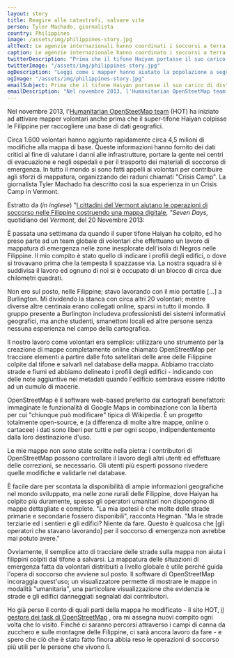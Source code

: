 ```yaml
---
layout: story
title: Reagire alle catastrofi, salvare vite
person: Tyler Machado, giornalista 
country: Philippines
image: /assets/img/philippines-story.jpg
altText: Le agenzie internazionali hanno coordinati i soccorsi a terra dopo il tifone Haiyan/Yolanda, nella repubblica delle Filippine, novembre 2013; alcuni eventi di mapping online a distanza hanno sostenuto il lavoro di soccorso. Foto di Andrew Robertson (SPC), US Army.
caption: Le agenzie internazionale hanno coordinato i soccorsi a terra dopo il tifone Haiyan/Yolanda, nella repubblica delle Filippine, novembre 2013; eventi di mapping online a distanza hanno sostenuto il lavoro di soccorso. Foto di Andrew Robertson (SPC), esercito degli Stati Uniti.
twitterDescription: "Prima che il tifone Haiyan portasse il suo carico di distruzione, i mapper erano già all'opera. #MapGive"
twitterImage: "/assets/img/philippines-story.jpg"
ogDescription: "Leggi come i mapper hanno aiutato la popolazione a seguito del tifone Haynan del 2013 nelle Filippine."
ogImage: "/assets/img/philippines-story.jpg"
emailSubject: Prima che il tifone Haiyan portasse il suo carico di distruzione, i mapper erano già all'opera.
emailDescription: "Nel novembre 2013, l'Humanitarian OpenSteetMap team (HOT) ha iniziato ad attivare mapper volontari anche prima che il super-tifone Haiyan colpisse le Filippine per raccogliere una base di dati geografici."
---
```


Nel novembre 2013, l'<a href="http://hot.openstreetmap.org/" 
target="_blank">Humanitarian OpenSteetMap team</a> (HOT) ha iniziato ad 
attivare mapper volontari anche prima che il super-tifone Haiyan colpisse le 
Filippine per raccogliere una base di dati geografici.

Circa 1.600 volontari hanno aggiunto rapidamente circa 4,5 milioni di 
modifiche alla mappa di base. Queste informazioni hanno fornito dei dati 
critici al fine di valutare i danni alle infrastrutture, portare la gente nei 
centri di evacuazione e negli ospedali e per il trasporto dei materiali di 
soccorso di emergenza. In tutto il mondo si sono fatti appelli ai volontari 
per contribuire agli sforzi di mappatura, organizzando dei raduni chiamati 
"Crisis Camp". La giornalista Tyler Machado ha descritto così la sua 
esperienza in un Crisis Camp in Vermont.

Estratto da (<em>in inglese</em>) "<a href=
"http://www.7dvt.com/2013vermonters-help-philippines-relief-effort-digital-map-making" 
target="_blank">I cittadini del Vermont aiutano le operazioni di soccorso nelle 
Filippine costruendo una mappa digitale</a>, <em>"Seven Days,</em> quotidiano 
del <em>Vermont</em>, del 20 Novembre 2013:

È passata una settimana da quando il super tifone Haiyan ha colpito, ed ho 
preso parte ad un team globale di volontari che effettuano un lavoro di 
mappatura di emergenza nelle zone inesplorate dell'isola di Negros nelle 
Filippine. Il mio compito è stato quello di indicare i profili degli edifici, 
o dove si trovavano prima che la tempesta li spazzasse via. La nostra squadra 
si è suddivisa il lavoro ed ognuno di noi si è occupato di un blocco di circa 
due chilometri quadrati.

Non ero sul posto, nelle Filippine; stavo lavorando con il mio portatile [...] 
a Burlington. Mi dividendo la stanca con circa altri 20 volontari; mentre 
diverse altre centinaia erano collegati online, sparsi in tutto il mondo. Il 
gruppo presente a Burlington includeva professionisti dei sistemi informativi 
geografici, ma anche studenti, smanettoni locali ed altre persone senza 
nessuna esperienza nel campo della cartografica.

Il nostro lavoro come volontari era semplice: utilizzare uno strumento per la 
creazione di mappe completamente online chiamato OpenStreetMap per tracciare 
elementi a partire dalle foto satellitari delle aree delle Filippine colpite 
dal tifone e salvarli nel database della mappa. Abbiamo tracciato strade e 
fiumi ed abbiamo delineato i profili degli edifici - indicando con delle note 
aggiuntive nei metadati quando l'edificio sembrava essere ridotto ad un cumulo 
di macerie.

OpenStreetMap è il software web-based preferito dai cartografi benefattori: 
immaginate le funzionalità di Google Maps in combinazione con la libertà per 
cui "chiunque può modificare" tipica di Wikipedia. È un progetto totalmente 
open-source, e (a differenza di molte altre mappe, online o cartacee) i dati 
sono liberi per tutti e per ogni scopo, indipendentemente dalla loro 
destinazione d'uso.

Le mie mappe non sono state scritte nella pietra: i contributori di 
OpenStreetMap possono controllare il lavoro degli altri utenti ed effettuare 
delle correzioni, se necessario. Gli utenti più esperti possono rivedere quelle
modifiche e validarle nel database.

È facile dare per scontata la disponibilità di ampie informazioni geografiche 
nel mondo sviluppato, ma nelle zone rurali delle Filippine, dove Haiyan ha 
colpito più duramente, spesso gli operatori umanitari non dispongono di mappe 
dettagliate e complete. "La mia ipotesi è che molte delle strade primarie e 
secondarie fossero disponibili", racconta Hegman. "Ma le strade terziarie ed i 
sentieri e gli edifici? Niente da fare. Questo è qualcosa che [gli operatori 
che stavano lavorando] per il soccorso di emergenza non avrebbe mai potuto 
avere."

Ovviamente, il semplice atto di tracciare delle strade sulla mappa non aiuta i 
filippini colpiti dal tifone a salvarsi. La mappatura delle situazioni di 
emergenza fatta da volontari distribuiti a livello globale è utile perché guida
l'opera di soccorso che avviene sul posto. Il software di OpenStreetMap 
incoraggia quest'uso; un visualizzatore permette di mostrare le mappe in 
modalità "umanitaria", una particolare visualizzazione che evidenzia le strade
e gli edifici danneggiati segnalati dai contributori.

Ho già perso il conto di quali parti della mappa ho modificato - il sito HOT,
<a href="http://tasks.hotosm.org/" target="_blank">il gestore dei task di 
OpenStreetMap</a> , ora mi assegna nuovi compito ogni volta che lo visito.
Finché ci saranno percorsi attraverso i campi di canna da zucchero e sulle 
montagne delle Filippine, ci sarà ancora lavoro da fare - e spero che ciò che 
è stato fatto finora abbia reso le operazioni di soccorso più utili per le 
persone che vivono lì.
